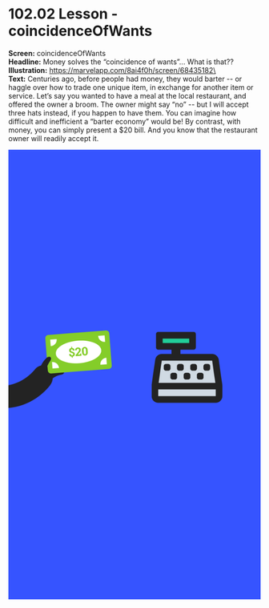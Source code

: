 # 102.02 Lesson - coincidenceOfWants

**Screen:** coincidenceOfWants\
**Headline:** Money solves the “coincidence of wants”... What is that??\
**Illustration:** https://marvelapp.com/8ai4f0h/screen/68435182\
\
**Text:** Centuries ago, before people had money, they would barter -- or haggle over how to trade one unique item, in exchange for another item or service. Let’s say you wanted to have a meal at the local restaurant, and offered the owner a broom. The owner might say “no” -- but I will accept three hats instead, if you happen to have them. You can imagine how difficult and inefficient a “barter economy” would be! By contrast, with money, you can simply present a $20 bill. And you know that the restaurant owner will readily accept it.

![](<../.gitbook/assets/image (23).png>)
